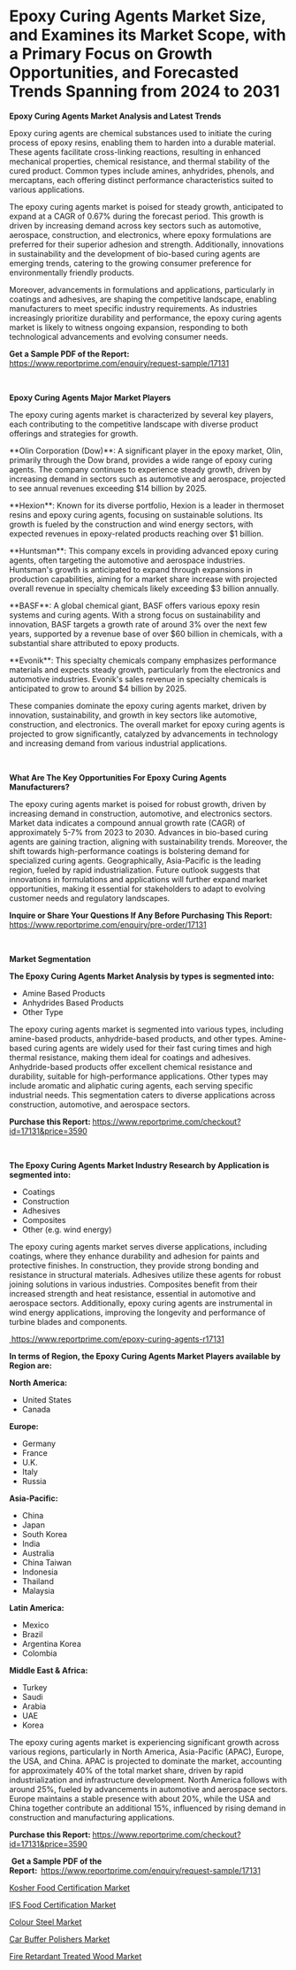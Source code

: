 <p><h1>Epoxy Curing Agents Market Size, and Examines its Market Scope, with a Primary Focus on Growth Opportunities, and Forecasted Trends Spanning from 2024 to 2031</h1></p><p><strong>Epoxy Curing Agents Market Analysis and Latest Trends</strong></p>
<p><p>Epoxy curing agents are chemical substances used to initiate the curing process of epoxy resins, enabling them to harden into a durable material. These agents facilitate cross-linking reactions, resulting in enhanced mechanical properties, chemical resistance, and thermal stability of the cured product. Common types include amines, anhydrides, phenols, and mercaptans, each offering distinct performance characteristics suited to various applications.</p><p>The epoxy curing agents market is poised for steady growth, anticipated to expand at a CAGR of 0.67% during the forecast period. This growth is driven by increasing demand across key sectors such as automotive, aerospace, construction, and electronics, where epoxy formulations are preferred for their superior adhesion and strength. Additionally, innovations in sustainability and the development of bio-based curing agents are emerging trends, catering to the growing consumer preference for environmentally friendly products. </p><p>Moreover, advancements in formulations and applications, particularly in coatings and adhesives, are shaping the competitive landscape, enabling manufacturers to meet specific industry requirements. As industries increasingly prioritize durability and performance, the epoxy curing agents market is likely to witness ongoing expansion, responding to both technological advancements and evolving consumer needs.</p></p>
<p><strong>Get a Sample PDF of the Report:&nbsp;</strong> <a href="https://www.reportprime.com/enquiry/request-sample/17131?utm_campaign=62&utm_medium=2&utm_source=Github&utm_content=ia&utm_term=24112024&utm_id=epoxy-curing-agents">https://www.reportprime.com/enquiry/request-sample/17131</a></p>
<p>&nbsp;</p>
<p><strong>Epoxy Curing Agents Major Market Players</strong></p>
<p><p>The epoxy curing agents market is characterized by several key players, each contributing to the competitive landscape with diverse product offerings and strategies for growth.</p><p>**Olin Corporation (Dow)**: A significant player in the epoxy market, Olin, primarily through the Dow brand, provides a wide range of epoxy curing agents. The company continues to experience steady growth, driven by increasing demand in sectors such as automotive and aerospace, projected to see annual revenues exceeding $14 billion by 2025.</p><p>**Hexion**: Known for its diverse portfolio, Hexion is a leader in thermoset resins and epoxy curing agents, focusing on sustainable solutions. Its growth is fueled by the construction and wind energy sectors, with expected revenues in epoxy-related products reaching over $1 billion.</p><p>**Huntsman**: This company excels in providing advanced epoxy curing agents, often targeting the automotive and aerospace industries. Huntsman's growth is anticipated to expand through expansions in production capabilities, aiming for a market share increase with projected overall revenue in specialty chemicals likely exceeding $3 billion annually.</p><p>**BASF**: A global chemical giant, BASF offers various epoxy resin systems and curing agents. With a strong focus on sustainability and innovation, BASF targets a growth rate of around 3% over the next few years, supported by a revenue base of over $60 billion in chemicals, with a substantial share attributed to epoxy products.</p><p>**Evonik**: This specialty chemicals company emphasizes performance materials and expects steady growth, particularly from the electronics and automotive industries. Evonik's sales revenue in specialty chemicals is anticipated to grow to around $4 billion by 2025.</p><p>These companies dominate the epoxy curing agents market, driven by innovation, sustainability, and growth in key sectors like automotive, construction, and electronics. The overall market for epoxy curing agents is projected to grow significantly, catalyzed by advancements in technology and increasing demand from various industrial applications.</p></p>
<p>&nbsp;</p>
<p><strong>What Are The Key Opportunities For Epoxy Curing Agents Manufacturers?</strong></p>
<p><p>The epoxy curing agents market is poised for robust growth, driven by increasing demand in construction, automotive, and electronics sectors. Market data indicates a compound annual growth rate (CAGR) of approximately 5-7% from 2023 to 2030. Advances in bio-based curing agents are gaining traction, aligning with sustainability trends. Moreover, the shift towards high-performance coatings is bolstering demand for specialized curing agents. Geographically, Asia-Pacific is the leading region, fueled by rapid industrialization. Future outlook suggests that innovations in formulations and applications will further expand market opportunities, making it essential for stakeholders to adapt to evolving customer needs and regulatory landscapes.</p></p>
<p><strong>Inquire or Share Your Questions If Any Before Purchasing This Report:</strong> <a href="https://www.reportprime.com/enquiry/pre-order/17131?utm_campaign=62&utm_medium=2&utm_source=Github&utm_content=ia&utm_term=24112024&utm_id=epoxy-curing-agents">https://www.reportprime.com/enquiry/pre-order/17131</a></p>
<p>&nbsp;</p>
<p><strong>Market Segmentation</strong></p>
<p><strong>The Epoxy Curing Agents Market Analysis by types is segmented into:</strong></p>
<p><ul><li>Amine Based Products</li><li>Anhydrides Based Products</li><li>Other Type</li></ul></p>
<p><p>The epoxy curing agents market is segmented into various types, including amine-based products, anhydride-based products, and other types. Amine-based curing agents are widely used for their fast curing times and high thermal resistance, making them ideal for coatings and adhesives. Anhydride-based products offer excellent chemical resistance and durability, suitable for high-performance applications. Other types may include aromatic and aliphatic curing agents, each serving specific industrial needs. This segmentation caters to diverse applications across construction, automotive, and aerospace sectors.</p></p>
<p><strong>Purchase this Report:&nbsp;</strong><a href="https://www.reportprime.com/checkout?id=17131&price=3590&utm_campaign=62&utm_medium=2&utm_source=Github&utm_content=ia&utm_term=24112024&utm_id=epoxy-curing-agents">https://www.reportprime.com/checkout?id=17131&price=3590</a></p>
<p>&nbsp;</p>
<p><strong>The Epoxy Curing Agents Market Industry Research by Application is segmented into:</strong></p>
<p><ul><li>Coatings</li><li>Construction</li><li>Adhesives</li><li>Composites</li><li>Other (e.g. wind energy)</li></ul></p>
<p><p>The epoxy curing agents market serves diverse applications, including coatings, where they enhance durability and adhesion for paints and protective finishes. In construction, they provide strong bonding and resistance in structural materials. Adhesives utilize these agents for robust joining solutions in various industries. Composites benefit from their increased strength and heat resistance, essential in automotive and aerospace sectors. Additionally, epoxy curing agents are instrumental in wind energy applications, improving the longevity and performance of turbine blades and components.</p></p>
<p><a href="https://www.reportprime.com/epoxy-curing-agents-r17131?utm_campaign=62&utm_medium=2&utm_source=Github&utm_content=ia&utm_term=24112024&utm_id=epoxy-curing-agents">&nbsp;https://www.reportprime.com/epoxy-curing-agents-r17131</a></p>
<p><strong>In terms of Region, the Epoxy Curing Agents Market Players available by Region are:</strong></p>
<p>
    <p> <strong> North America: </strong>
        <ul>
            <li>United States</li>
            <li>Canada</li>
        </ul>
        </p> 
    <p> <strong> Europe: </strong>
        <ul>
            <li>Germany</li>
            <li>France</li>
            <li>U.K.</li>
            <li>Italy</li>
            <li>Russia</li>
        </ul>
        </p> 
    <p> <strong> Asia-Pacific: </strong>
        <ul>
            <li>China</li>
            <li>Japan</li>
            <li>South Korea</li>
            <li>India</li>
            <li>Australia</li>
            <li>China Taiwan</li>
            <li>Indonesia</li>
            <li>Thailand</li>
            <li>Malaysia</li>
        </ul>
        </p> 
    <p> <strong> Latin America: </strong>
        <ul>
            <li>Mexico</li>
            <li>Brazil</li>
            <li>Argentina Korea</li>
            <li>Colombia</li>
        </ul>
        </p> 
    <p> <strong> Middle East & Africa: </strong>
        <ul>
            <li>Turkey</li>
            <li>Saudi</li>
            <li>Arabia</li>
            <li>UAE</li>
            <li>Korea</li>
        </ul>
    </p>
    </p>
<p><p>The epoxy curing agents market is experiencing significant growth across various regions, particularly in North America, Asia-Pacific (APAC), Europe, the USA, and China. APAC is projected to dominate the market, accounting for approximately 40% of the total market share, driven by rapid industrialization and infrastructure development. North America follows with around 25%, fueled by advancements in automotive and aerospace sectors. Europe maintains a stable presence with about 20%, while the USA and China together contribute an additional 15%, influenced by rising demand in construction and manufacturing applications.</p></p>
<p><strong>Purchase this Report: </strong><a href="https://www.reportprime.com/checkout?id=17131&price=3590&utm_campaign=62&utm_medium=2&utm_source=Github&utm_content=ia&utm_term=24112024&utm_id=epoxy-curing-agents">https://www.reportprime.com/checkout?id=17131&price=3590</a></p>
<p>&nbsp;<strong>Get a Sample PDF of the Report:&nbsp;&nbsp;</strong><a href="https://www.reportprime.com/enquiry/request-sample/17131?utm_campaign=62&utm_medium=2&utm_source=Github&utm_content=ia&utm_term=24112024&utm_id=epoxy-curing-agents">https://www.reportprime.com/enquiry/request-sample/17131</a></p>
<p><strong></strong></p>
<p><p><a href="https://issuu.com/reportprime-2/docs/kosher-food-certification-market-si_2c140ec0f217ce?utm_campaign=62&utm_medium=2&utm_source=Github&utm_content=ia&utm_term=24112024&utm_id=epoxy-curing-agents">Kosher Food Certification Market</a></p><p><a href="https://issuu.com/reportprime-2/docs/ifs-food-certification-market-size-_d238192bed27cd?utm_campaign=62&utm_medium=2&utm_source=Github&utm_content=ia&utm_term=24112024&utm_id=epoxy-curing-agents">IFS Food Certification Market</a></p><p><a href="https://github.com/WashimHussain441/Market-Research-Report-List-1/blob/main/colour-steel-market.md?utm_campaign=62&utm_medium=2&utm_source=Github&utm_content=ia&utm_term=24112024&utm_id=epoxy-curing-agents">Colour Steel Market</a></p><p><a href="https://www.linkedin.com/pulse/comprehensive-car-buffer-polishers-market-report-regional-pcf5e?utm_campaign=62&utm_medium=2&utm_source=Github&utm_content=ia&utm_term=24112024&utm_id=epoxy-curing-agents">Car Buffer Polishers Market</a></p><p><a href="https://github.com/SanjidaMahmud54/Market-Research-Report-List-1/blob/main/fire-retardant-treated-wood-market.md?utm_campaign=62&utm_medium=2&utm_source=Github&utm_content=ia&utm_term=24112024&utm_id=epoxy-curing-agents">Fire Retardant Treated Wood Market</a></p></p>